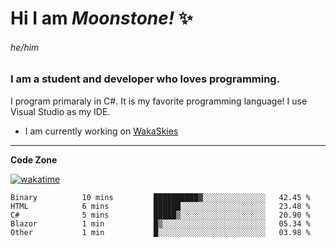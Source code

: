 
<!--
**MoonstoneStudios/MoonstoneStudios** is a ✨ _special_ ✨ repository because its `README.md` (this file) appears on your GitHub profile.

Here are some ideas to get you started:

- 🔭 I’m currently working on ...
- 🌱 I’m currently learning ...
- 👯 I’m looking to collaborate on ...
- 🤔 I’m looking for help with ...
- 💬 Ask me about ...
- 📫 How to reach me: ...
- 😄 Pronouns: ...
- ⚡ Fun fact: ...
-->

# Hi I am _Moonstone!_  ✨
###### he/him
### I am a student and developer who loves programming.

I program primaraly in C#. It is my favorite programming language! I use Visual Studio as my IDE.

- I am currently working on [WakaSkies](https://github.com/MoonstoneStudios/WakaSkies)

---

**Code Zone**


[![wakatime](https://wakatime.com/badge/user/35c755da-7226-42ef-89f9-892c03fbcf7e.svg?style=for-the-badge)](https://wakatime.com/@35c755da-7226-42ef-89f9-892c03fbcf7e)
<!--START_SECTION:waka-->

```text
Binary          10 mins         ██████████▓░░░░░░░░░░░░░░   42.45 %
HTML            6 mins          ██████░░░░░░░░░░░░░░░░░░░   23.48 %
C#              5 mins          █████▒░░░░░░░░░░░░░░░░░░░   20.90 %
Blazor          1 min           █▒░░░░░░░░░░░░░░░░░░░░░░░   05.34 %
Other           1 min           █░░░░░░░░░░░░░░░░░░░░░░░░   03.98 %
```

<!--END_SECTION:waka-->
